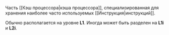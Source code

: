 Часть [[Кэш процессора|кэша процессора]], специализированная для хранения наиболее часто используемых [[Инструкция|инструкций]].

Обычно располагается на уровне **L1**. Иногда может быть разделен на **L1i** и **L2i**.

